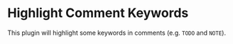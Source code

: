 # Highlight Comment Keywords

This plugin will highlight some keywords in comments (e.g. `TODO` and `NOTE`).
